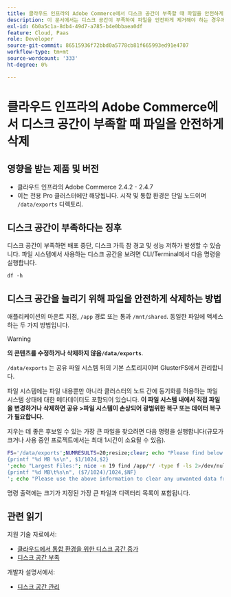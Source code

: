 ```yaml
---
title: 클라우드 인프라의 Adobe Commerce에서 디스크 공간이 부족할 때 파일을 안전하게 삭제
description: 이 문서에서는 디스크 공간이 부족하여 파일을 안전하게 제거해야 하는 경우에 대한 해결 방법을 제공합니다. 이 작업을 고려하기 전에 개발자 설명서에서 [디스크 공간 관리](https://devdocs.magento.com/cloud/project/manage-disk-space.html#no-space-left)를 검토하십시오. 해당 문서의 단계가 적합하지 않거나 문제를 해결할 수 없는 경우 이 문서의 단계를 검토하십시오.
exl-id: 6b0a5c1a-8db4-49d7-a785-b4e0bbaea0df
feature: Cloud, Paas
role: Developer
source-git-commit: 86515936f72bbd0a5778cb81f665993ed91e4707
workflow-type: tm+mt
source-wordcount: '333'
ht-degree: 0%

---
```


# 클라우드 인프라의 Adobe Commerce에서 디스크 공간이 부족할 때 파일을 안전하게 삭제

## 영향을 받는 제품 및 버전

* 클라우드 인프라의 Adobe Commerce 2.4.2 - 2.4.7
* 이는 전용 Pro 클러스터에만 해당됩니다. 시작 및 통합 환경은 단일 노드이며 `/data/exports` 디렉토리.

## 디스크 공간이 부족하다는 징후

디스크 공간이 부족하면 배포 중단, 디스크 가득 참 경고 및 성능 저하가 발생할 수 있습니다.
파일 시스템에서 사용하는 디스크 공간을 보려면 CLI/Terminal에서 다음 명령을 실행합니다.

`df -h`


## 디스크 공간을 늘리기 위해 파일을 안전하게 삭제하는 방법

애플리케이션의 마운트 지점, `/app` 경로 또는 통과 `/mnt/shared`. 동일한 파일에 액세스하는 두 가지 방법입니다.

>[!WARNING]
>
>**의 콘텐츠를 수정하거나 삭제하지 않음`/data/exports`**.
>
>`/data/exports` 는 공유 파일 시스템 뒤의 기본 스토리지이며 GlusterFS에서 관리합니다.
>
>파일 시스템에는 파일 내용뿐만 아니라 클러스터의 노드 간에 동기화를 허용하는 파일 시스템 상태에 대한 메타데이터도 포함되어 있습니다. **이 파일 시스템 내에서 직접 파일을 변경하거나 삭제하면 공유 >파일 시스템이 손상되어 광범위한 복구 또는 데이터 복구가 필요합니다.**

지우는 데 좋은 후보일 수 있는 가장 큰 파일을 찾으려면 다음 명령을 실행합니다(규모가 크거나 사용 중인 프로젝트에서는 최대 1시간이 소요될 수 있음).

```bash
FS='/data/exports';NUMRESULTS=20;resize;clear; echo "Please find below the Largest Directories and Files:";date;df -h $FS; echo "Largest Directories:";nice -n 19 find /app/*/ -type d -ls 2>/dev/null| sort -rnk1| head -n $NUMRESULTS| awk '
{printf "%d MB %s\n", $1/1024,$2}
';echo "Largest Files:"; nice -n 19 find /app/*/ -type f -ls 2>/dev/null| sort -rnk7| head -n $NUMRESULTS|awk '
{printf "%d MB\t%s\n", ($7/1024)/1024,$NF}
'; echo "Please use the above information to clear any unwanted data from the server, it is important this is done as soon as possible to ensure your server stays functional.";
```

명령 출력에는 크기가 지정된 가장 큰 파일과 디렉터리 목록이 포함됩니다.

## 관련 읽기

지원 기술 자료에서:

* [클라우드에서 통합 환경을 위한 디스크 공간 증가](/help/how-to/general/increase-disk-space-for-integration-environment-on-cloud.md)
* [디스크 공간 부족](/help/troubleshooting/miscellaneous/low-disk-space.md)

개발자 설명서에서:

* [디스크 공간 관리](https://devdocs.magento.com/cloud/project/manage-disk-space.html)
